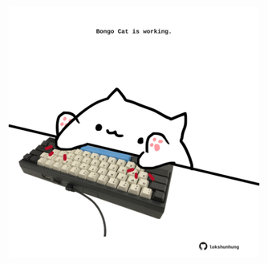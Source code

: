 <!-- built at 02/02/2022, 03:01:00 UTC -->
<p align="center">
  <img width="500" height="500" src="./ReadmeImage.svg">
</p>
